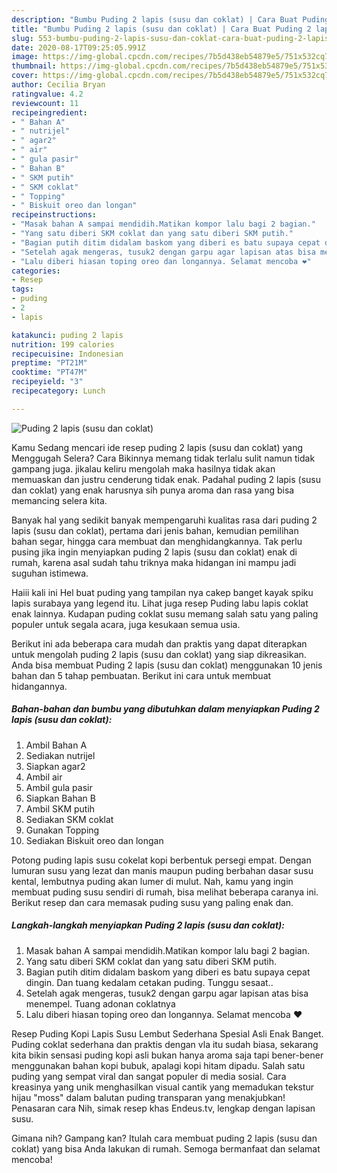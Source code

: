```yaml
---
description: "Bumbu Puding 2 lapis (susu dan coklat) | Cara Buat Puding 2 lapis (susu dan coklat) Yang Enak Dan Lezat"
title: "Bumbu Puding 2 lapis (susu dan coklat) | Cara Buat Puding 2 lapis (susu dan coklat) Yang Enak Dan Lezat"
slug: 553-bumbu-puding-2-lapis-susu-dan-coklat-cara-buat-puding-2-lapis-susu-dan-coklat-yang-enak-dan-lezat
date: 2020-08-17T09:25:05.991Z
image: https://img-global.cpcdn.com/recipes/7b5d438eb54879e5/751x532cq70/puding-2-lapis-susu-dan-coklat-foto-resep-utama.jpg
thumbnail: https://img-global.cpcdn.com/recipes/7b5d438eb54879e5/751x532cq70/puding-2-lapis-susu-dan-coklat-foto-resep-utama.jpg
cover: https://img-global.cpcdn.com/recipes/7b5d438eb54879e5/751x532cq70/puding-2-lapis-susu-dan-coklat-foto-resep-utama.jpg
author: Cecilia Bryan
ratingvalue: 4.2
reviewcount: 11
recipeingredient:
- " Bahan A"
- " nutrijel"
- " agar2"
- " air"
- " gula pasir"
- " Bahan B"
- " SKM putih"
- " SKM coklat"
- " Topping"
- " Biskuit oreo dan longan"
recipeinstructions:
- "Masak bahan A sampai mendidih.Matikan kompor lalu bagi 2 bagian."
- "Yang satu diberi SKM coklat dan yang satu diberi SKM putih."
- "Bagian putih ditim didalam baskom yang diberi es batu supaya cepat dingin. Dan tuang kedalam cetakan puding. Tunggu sesaat.."
- "Setelah agak mengeras, tusuk2 dengan garpu agar lapisan atas bisa menempel. Tuang adonan coklatnya"
- "Lalu diberi hiasan toping oreo dan longannya. Selamat mencoba ❤"
categories:
- Resep
tags:
- puding
- 2
- lapis

katakunci: puding 2 lapis 
nutrition: 199 calories
recipecuisine: Indonesian
preptime: "PT21M"
cooktime: "PT47M"
recipeyield: "3"
recipecategory: Lunch

---
```



![Puding 2 lapis (susu dan coklat)](https://img-global.cpcdn.com/recipes/7b5d438eb54879e5/751x532cq70/puding-2-lapis-susu-dan-coklat-foto-resep-utama.jpg)

Kamu Sedang mencari ide resep puding 2 lapis (susu dan coklat) yang Menggugah Selera? Cara Bikinnya memang tidak terlalu sulit namun tidak gampang juga. jikalau keliru mengolah maka hasilnya tidak akan memuaskan dan justru cenderung tidak enak. Padahal puding 2 lapis (susu dan coklat) yang enak harusnya sih punya aroma dan rasa yang bisa memancing selera kita.

Banyak hal yang sedikit banyak mempengaruhi kualitas rasa dari puding 2 lapis (susu dan coklat), pertama dari jenis bahan, kemudian pemilihan bahan segar, hingga cara membuat dan menghidangkannya. Tak perlu pusing jika ingin menyiapkan puding 2 lapis (susu dan coklat) enak di rumah, karena asal sudah tahu triknya maka hidangan ini mampu jadi suguhan istimewa.

Haiii kali ini Hel buat puding yang tampilan nya cakep banget kayak spiku lapis surabaya yang legend itu. Lihat juga resep Puding labu lapis coklat enak lainnya. Kudapan puding coklat susu memang salah satu yang paling populer untuk segala acara, juga kesukaan semua usia.


Berikut ini ada beberapa cara mudah dan praktis yang dapat diterapkan untuk mengolah puding 2 lapis (susu dan coklat) yang siap dikreasikan. Anda bisa membuat Puding 2 lapis (susu dan coklat) menggunakan 10 jenis bahan dan 5 tahap pembuatan. Berikut ini cara untuk membuat hidangannya.

<!--inarticleads1-->

##### Bahan-bahan dan bumbu yang dibutuhkan dalam menyiapkan Puding 2 lapis (susu dan coklat):

1. Ambil  Bahan A
1. Sediakan  nutrijel
1. Siapkan  agar2
1. Ambil  air
1. Ambil  gula pasir
1. Siapkan  Bahan B
1. Ambil  SKM putih
1. Sediakan  SKM coklat
1. Gunakan  Topping
1. Sediakan  Biskuit oreo dan longan


Potong puding lapis susu cokelat kopi berbentuk persegi empat. Dengan lumuran susu yang lezat dan manis maupun puding berbahan dasar susu kental, lembutnya puding akan lumer di mulut. Nah, kamu yang ingin membuat puding susu sendiri di rumah, bisa melihat beberapa caranya ini. Berikut resep dan cara memasak puding susu yang paling enak dan. 

<!--inarticleads2-->

##### Langkah-langkah menyiapkan Puding 2 lapis (susu dan coklat):

1. Masak bahan A sampai mendidih.Matikan kompor lalu bagi 2 bagian.
1. Yang satu diberi SKM coklat dan yang satu diberi SKM putih.
1. Bagian putih ditim didalam baskom yang diberi es batu supaya cepat dingin. Dan tuang kedalam cetakan puding. Tunggu sesaat..
1. Setelah agak mengeras, tusuk2 dengan garpu agar lapisan atas bisa menempel. Tuang adonan coklatnya
1. Lalu diberi hiasan toping oreo dan longannya. Selamat mencoba ❤


Resep Puding Kopi Lapis Susu Lembut Sederhana Spesial Asli Enak Banget. Puding coklat sederhana dan praktis dengan vla itu sudah biasa, sekarang kita bikin sensasi puding kopi asli bukan hanya aroma saja tapi bener-bener menggunakan bahan kopi bubuk, apalagi kopi hitam dipadu. Salah satu puding yang sempat viral dan sangat populer di media sosial. Cara kreasinya yang unik menghasilkan visual cantik yang memadukan tekstur hijau &#34;moss&#34; dalam balutan puding transparan yang menakjubkan! Penasaran cara Nih, simak resep khas Endeus.tv, lengkap dengan lapisan susu. 

Gimana nih? Gampang kan? Itulah cara membuat puding 2 lapis (susu dan coklat) yang bisa Anda lakukan di rumah. Semoga bermanfaat dan selamat mencoba!
